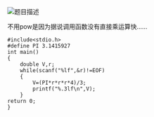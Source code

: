 ![题目描述](http://img.blog.csdn.net/20151219171128853)

不用pow是因为据说调用函数没有直接乘运算快……
```
#include<stdio.h>
#define PI 3.1415927
int main()
{
	double V,r;
	while(scanf("%lf",&r)!=EOF)
	{
		V=(PI*r*r*r*4)/3;
		printf("%.3lf\n",V);
	}
return 0;
}
```